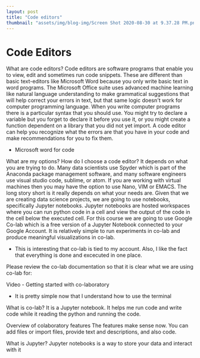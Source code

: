 ```yaml
---
layout: post
title: "Code editors"
thumbnail: "assets/img/blog-img/Screen Shot 2020-08-30 at 9.37.28 PM.png"
---
```


# Code Editors 

What are code editors?
Code editors are software programs that enable you to view, edit and sometimes run code snippets. These are different than basic text-editors like Microsoft Word because you only write basic text in word programs. The Microsoft Office suite uses advanced machine learning like natural language understanding to make grammatical suggestions that will help correct your errors in text, but that same logic doesn't work for computer programming language. When you write computer programs there is a particular syntax that you should use. You might try to declare a variable but you forget to declare it before you use it, or you might create a function dependent on a library that you did not yet import. A code editor can help you recognize what the errors are that you have in your code and make recommendations for you to fix them.
- Microsoft word for code

What are my options? How do I choose a code editor?
It depends on what you are trying to do. Many data scientists use Spyder which is part of the Anaconda package management software, and many software engineers use visual studio code, sublime, or atom. If you are working with virtual machines then you may have the option to use Nano, VIM or EMACS. The long story short is it really depends on what your needs are. Given that we are creating data science projects, we are going to use notebooks, specifically Jupyter notebooks. Jupyter notebooks are hosted workspaces where you can run python code in a cell and view the output of the code in the cell below the executed cell. For this course we are going to use Google Co-lab which is a free version of a Jupyter Notebook connected to your Google Account. It is relatively simple to run experiments in co-lab and produce meaningful visualizations in co-lab.
- This is interesting that co-lab is tied to my account.  Also, I like the fact that everything is done and excecuted in one place.

Please review the co-lab documentation so that it is clear what we are using co-lab for:

Video - Getting started with co-laboratory
- It is pretty simple now that I understand how to use the terminal

What is co-lab?
It is a Jupyter notebook.  It helps me run code and write code while it reading the python and running the code.

Overview of colaboratory features
The features make sense now.  You can add files or import files, provide text and descriptions, and also code. 

What is Jupyter?
Jupyter notebooks is a way to store your data and interact with it 
